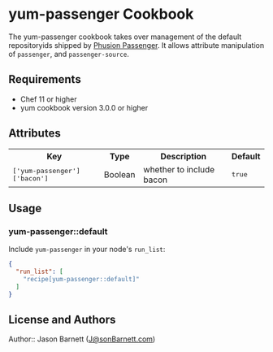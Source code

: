yum-passenger Cookbook
======================

The yum-passenger cookbook takes over management of the default
repositoryids shipped by [Phusion Passenger][1]. It allows attribute
manipulation of `passenger`, and `passenger-source`.

Requirements
------------
* Chef 11 or higher
* yum cookbook version 3.0.0 or higher

## Attributes

<table>
  <tr>
    <th>Key</th>
    <th>Type</th>
    <th>Description</th>
    <th>Default</th>
  </tr>
  <tr>
    <td><tt>['yum-passenger']['bacon']</tt></td>
    <td>Boolean</td>
    <td>whether to include bacon</td>
    <td><tt>true</tt></td>
  </tr>
</table>

## Usage

### yum-passenger::default

Include `yum-passenger` in your node's `run_list`:

```json
{
  "run_list": [
    "recipe[yum-passenger::default]"
  ]
}
```

## License and Authors

Author:: Jason Barnett (<J@sonBarnett.com>)

[1]: https://www.phusionpassenger.com/install_redhat

